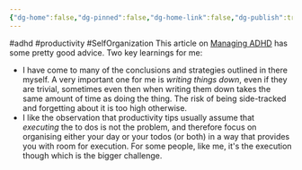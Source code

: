 ```yaml
---
{"dg-home":false,"dg-pinned":false,"dg-home-link":false,"dg-publish":true,"tags":["dgblip"],"dg-permalink":"blips/20250903095037","created-date":"2025-09-03T09:50:09","updated-date":"2025-09-03T09:54:27","disabled rules":["yaml-title","yaml-title-alias","file-name-heading"],"title":"philipp @ Wednesday, September 3rd 2025","dg-path":"blips/20250903095037.md","permalink":"/blips/20250903095037/","dgPassFrontmatter":true}
---
```

#adhd #productivity  #SelfOrganization
This article on [Managing ADHD](https://borretti.me/article/notes-on-managing-adhd) has some pretty good advice. Two key learnings for me:
- I have come to many of the conclusions and strategies outlined in there myself. A very important one for me is _writing things down_, even if they are trivial, sometimes even then when writing them down takes the same amount of time as doing the thing. The risk of being side-tracked and forgetting about it is too high otherwise.
- I like the observation that productivity tips usually assume that _executing_ the to dos is not the problem, and therefore focus on organising either your day or your todos (or both) in a way that provides you with room for execution. For some people, like me, it's the execution though which is the bigger challenge.
